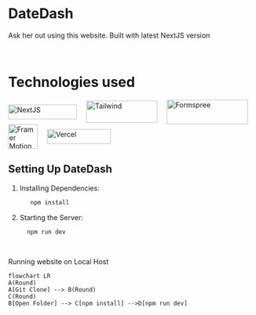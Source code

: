 # DateDash
Ask her out using this website. Built with latest NextJS version

<br>

# Technologies used

<div style="display: inline-block;">
  <img align="center" alt="NextJS" height="30" width="140" src="https://upload.wikimedia.org/wikipedia/commons/thumb/8/8e/Nextjs-logo.svg/2560px-Nextjs-logo.svg.png" style="margin-right: 15px;">
  <img align="center" alt="Tailwind" height="45" width="145" src="https://seeklogo.com/images/T/tailwind-css-logo-89E99D7181-seeklogo.com.png" style="margin-right: 15px;">
  <img align="center" alt="Formspree" height="50" width="165" src="https://www.devmigration.com/article/formspree/featuredImage.png" style="margin-right: 15px;">
  <img align="center" alt="Framer Motion" height="50" width="60" src="https://user-images.githubusercontent.com/38039349/60953119-d3c6f300-a2fc-11e9-9596-4978e5d52180.png" style="margin-right: 15px;">
  <img align="center" alt="Vercel" height="30" width="130" src="https://upload.wikimedia.org/wikipedia/commons/thumb/5/5e/Vercel_logo_black.svg/2560px-Vercel_logo_black.svg.png">
</div>

## Setting Up DateDash

1. Installing Dependencies:
    ```bash
       npm install

2. Starting the Server:
    ```bash
      npm run dev
<br>

<p>Running website on Local Host</p>

```mermaid
flowchart LR
A(Round)
A[Git Clone] --> B(Round)
C(Round)
B[Open Folder] --> C[npm install] -->D[npm run dev]
```

